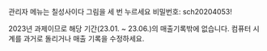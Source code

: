 관리자 메뉴는 칠성사이다 그림을 세 번 누르세요
비밀번호: sch20204053!


2023년 과제이므로 해당 기간(23.01. ~ 23.06.)의 매출기록밖에 없습니다.
컴퓨터 시계를 과거로 돌리거나 매출 기록을 수정하세요.
